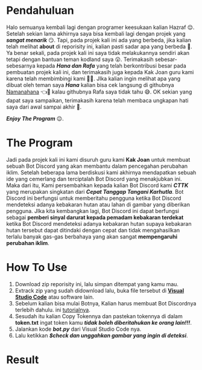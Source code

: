 # Pendahuluan 
Halo semuanya kembali lagi dengan programer keesukaan kalian Hazraf 😌. Setelah sekian lama akhirnya saya bisa kembali lagi dengan projek yang ***sangat menarik*** 😏. Tapi, pada projek kali ini ada yang berbeda, jika kalian telah melihat **about** di reporisity ini, kalian pasti sadar apa yang berbeda 👀. Ya benar sekali, pada projek kali ini saya tidak melakukannya sendiri akan tetapi dengan bantuan teman kodland saya 😲. Terimakasih sebesar-sebesarnya kepada ***Hana dan Rafa*** yang telah berkontribusi  besar pada pembuatan projek kali ini, dan terimakasih juga kepada Kak Joan guru kami karena telah membimbingi kami 👏🙏. JIka kalian ingin melihat apa yang dibuat oleh teman saya ***Hana*** kalian bisa cek langsung di githubnya [Namanahana](https://github.com/Namanahana) 👈👀 kalau githubnya Rafa saya tidak tahu 😅. OK sekian yang dapat saya sampaikan, terimakasih karena telah membaca ungkapan hati saya dari awal sampai akhir 🙏.

***Enjoy The Program*** 😉.

# The Program
Jadi pada projek kali ini kami disuruh guru kami **Kak Joan** untuk membuat sebuah Bot Discord yang akan membantu dalam pencegahan perubahan iklim. Setelah beberapa lama berdiskusi kami akhirnya mendapatkan sebuah ide yang cemerlang dan terciptalah Bot Discord yang menakjubkan ini. Maka dari itu, Kami persembahkan kepada kalian Bot Discord kami ***CTTK*** yang merupakan singkatan dari ***Cepat Tanggap Tangani Karhutla***. Bot Discord ini berfungsi untuk memberitahu pengguna ketika Bot Discord mendeteksi adanya kebakaran hutan atau lahan di gambar yang diberikan pengguna. JIka kita kembangkan lagi, Bot Discord ini dapat berfungsi sebagai **pemberi sinyal darurat kepada pemadam kebakaran terdekat** ketika Bot Discord mendeteksi adanya kebakaran hutan supaya kebakaran hutan tersebut dapat ditindaki dengan cepat dan tidak mengahasilkan terlalu banyak gas-gas berbahaya yang akan sangat **mempengaruhi perubahan iklim**.

# How To Use
1. Download zip reporisity ini, lalu simpan ditempat yang kamu mau.
2. Extrack zip yang sudah didownload lalu, buka file tersebut di [**Visual Studio Code**](https://code.visualstudio.com/Download) atau software lain.
3. Sebelum kalian bisa mulai Botnya, Kalian harus membuat Bot Discordnya terlebih dahulu. ini [tutorialnya](https://id.wikihow.com/Membuat-Bot-pada-Discord).
4. Sesudah itu kalian Copy Tokennya dan pastekan tokennya di dalam **token.txt** ingat token kamu ***tidak boleh diberitahukan ke orang lain!!!***.
5. Jalankan kode ***bot.py*** dari Visual Studio Code nya.
6. Lalu ketikkan ***$check dan unggahkan gambar yang ingin di deteksi***.

# Result
